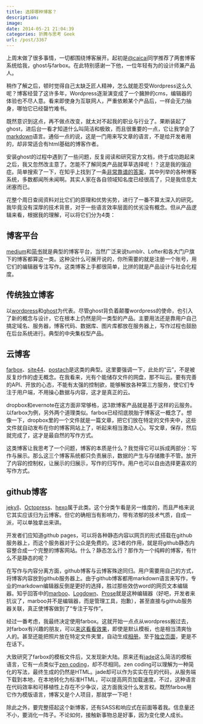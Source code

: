 ```yaml
---
title: 选择哪种博客？
description: 
image: 
date: 2014-05-21 21:04:39
categories: 折腾与思考 Geek
url: /post/3367
---
```


上周末做了很多事情，一切都围绕博客展开。起初是[@caicai](http://www.cai-cai.me/)同学推荐了两套博客系统给我，ghost与farbox。在此特别感谢一下他，一位年轻有为的设计师兼产品人。

稍作了解之后，顿时觉得自己太缺乏匠人精神，怎么就能忍受Wordpress这么久呢？博客经营了这许多年，Wordpress逐渐演变成了一个臃肿的cms，编辑器的体验也不尽人意。看来即使身为互联网人，严重依赖某个产品后，一样会无力抽身，哪怕它已经罄竹难书。

既然意识到这点，再不做点改变，就太对不起我的职业与行业了。果断装起了ghost，进后台一看才知道什么叫简洁和极致，而且很重要的一点，它让我学会了[markdown](http://wowubuntu.com/markdown/)语言。通俗一点的说，这是一门用来写文章的语言，不是给开发者用的，却非常适合有html基础的博客作者。

安装ghost的过程中遇到了一些问题，反复阅读和研究官方文档，终于成功跑起来之后，我又忽然改主意了。怎能不了解同类产品就草草选择呢！？这是我的强迫症。简单搜索了一下，在知乎上找到了一条[非常靠谱的答案](http://www.zhihu.com/question/21981094)，其中列举的各种博客系统，多数都闻所未闻啊。其实人家在各自领域知名度已经很高了，只是我信息太闭塞而已。

花整个周日查阅资料对比它们的原理和优势劣势，进行了一番不算太深入的研究。我毕竟没有深厚的技术背景，对于一些语言效率层面的优劣没有概念。但从产品逻辑来看，根据我的理解，可以将它们分为4类：

## 博客平台

[medium](https://medium.com/)和[简书](http://jianshu.io/)就是典型的博客平台，当然广泛来说tumblr、Lofter和各大门户旗下的博客都算这一类。这种没什么可展开说的，你所需要的就是注册一个账号，用它们的编辑器专注写作。这类博客上手都很简单，比拼的就是产品设计与社会化程度。

## 传统独立博客
 
以[wordpress](http://wordpress.com/)和[ghost](https://ghost.org/)为代表。尽管ghost背负着颠覆wordpress的使命，也引入了新的概念与设计，它在根本上仍然是同一类型的产品。主要用法还是靠用户自己搞定域名、服务器，博客代码、数据库、图片库都放在服务器上，写作过程也鼓励在后台系统进行。典型的中央集权型产品。

## 云博客

[farbox](https://www.farbox.com/)、[site44](http://www.site44.com/)、[postach](http://postach.io/)是这类的典型。这里要强调一下，此处的“云”，不是被反复炒作的虚无概念。在我看来，光有个能储存文件的网盘，那不叫云。要有完善的API、开放的心态，不能有太强的控制欲，能够解放各种第三方服务，使它们专注于用户端，不用操心数据与内容，这才是真正的云。

dropbox和evernote在这方面非常够格，这3款博客产品就是基于这样的云服务。以farbox为例，另外两个道理类似。farbox已经彻底脱胎于博客这一概念了。想像一下，dropbox里的一个文件就是一篇文章，把它们放在特定的文件夹中，这些文件就自动发布在你的博客网站上了，听起来相当激动人心。写文章，保存，然后就完成了，这才是最自然的写作方式。

这类博客让我思考了一个问题，博客的本质是什么？我觉得它可以拆成两部分：写作与展示。那么这三个博客系统都只负责展示，数据的产生与存储撒手不管。放开了内容的控制权，让展示的归展示，写作的归写作。用户也可以自由选择更喜欢的写作方式。

## github博客

[jekyll](http://jekyllrb.com/)、[Octopress](http://octopress.org/)、[hexo](http://hexo.io/index.html)属于此类。这个分类乍看是另一维度的，而且严格来说它其实应该归为云博客。但它的确相当有影响力，带有浓郁的技术气质，自成一派，可以单独拿出来讲。

开发者们应知道github pages，可以将各种静态内容以网页的形式搭载在github服务器上，而这个服务器对于公众是免费的。这3者的作用，就是将github静态内容整合成一个完整的博客网站。什么？静态怎么行？那作为一个纯粹的博客，有什么不是静态的呢？

在写作与内容分离方面，github博客与云博客殊途同归。用户需要用自己的方式，将博客内容放到github服务器上。由于github博客都用markdown语言来写作，专业的markdown编辑器反倒是更好的选择，胜过那些效仿word的网页文本编辑器。知乎回答中的[marboo](http://marboo.biz/)、[Logdown](http://logdown.com/)、[Prose](http://prose.io/)就是这种编辑器（好吧，开发者来抗议了，marboo并不是编辑器，而是管理工具，抱歉），甚至直接与github服务器关联，真正使博客做到了“专注于写作”。

经过一番考虑，我最终决定使用farbox。这就开始一点点从wordpress搬过去，对farbox有兴趣的朋友，可以[来这看看效果](http://colachan.farbox.com/)，即使是默认模板，也是相当清爽怡人的。甚至还能把照片放在特定文件夹里，自动生成[相册](http://colachan.farbox.com/album/)。至于[独立页面](http://colachan.farbox.com/about)，更是不在话下。

大致研究了farbox的模板文件后，又发现新大陆。原来还有[jade](http://jade-lang.com/)这么简洁的模板语言，它有一点类似于[zen coding](https://code.google.com/p/zen-coding/)，却不尽相同。zen coding可以理解为一种简化的写法，最终生成的仍然是HTML。jade却可以作为实实在在的代码，从服务端下载到本地，在本地转化为标准HTML，可以提高网页加载速度。不过，这种语言在代码效率和可移植性上存在不少争议，这方面我没什么发言权。既然farbox用它作为模版语言，博客又是个人项目，那就学一下吧！

除此之外，要完整搭起这个新博客，还有SASS和响应式在前面等着我。信息量还不小，要消化一阵子。不论如何，接触新事物总是好事，因为变化使人成长。